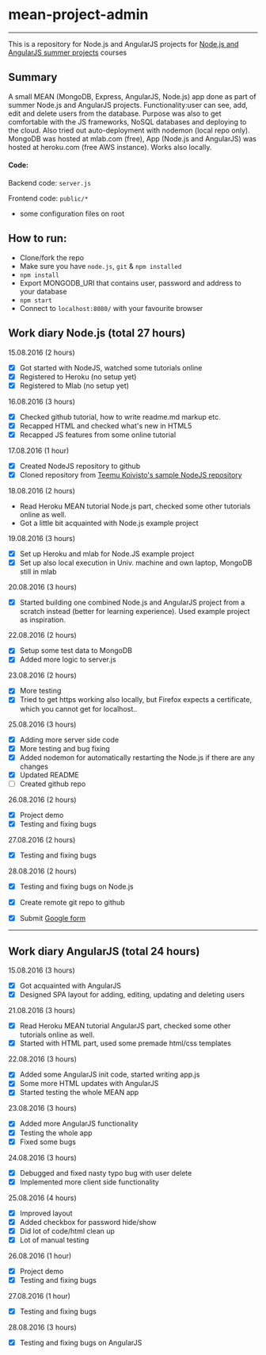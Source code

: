 # mean-project-admin

---

This is a repository for Node.js and AngularJS projects for [Node.js and AngularJS summer projects](https://github.com/TeemuKoivisto/angular-node-projekti-2016-kesa) courses

## Summary

A small MEAN (MongoDB, Express, AngularJS, Node.js) app done as part of summer Node.js and AngularJS projects. Functionality:user can see, add, edit and delete users from the database. Purpose was also to get comfortable with the JS frameworks, NoSQL databases and deploying to the cloud. Also tried out auto-deployment with nodemon (local repo only). MongoDB was hosted at mlab.com (free), App (Node.js and AngularJS) was hosted at heroku.com (free AWS instance). Works also locally.

#### Code:

Backend code: `server.js`

Frontend code: `public/*`

+ some configuration files on root

## How to run:

- Clone/fork the repo
- Make sure you have `node.js`, `git` & `npm installed`
- `npm install`
- Export MONGODB_URI that contains user, password and address to your database
- `npm start`
- Connect to `localhost:8080/` with your favourite browser

## Work diary Node.js (total 27 hours)

15.08.2016 (2 hours)
- [X] Got started with NodeJS, watched some tutorials online
- [X] Registered to Heroku (no setup yet)
- [X] Registered to Mlab (no setup yet)

16.08.2016 (3 hours)
- [X] Checked github tutorial, how to write readme.md markup etc.
- [X] Recapped HTML and checked what's new in HTML5
- [X] Recapped JS features from some online tutorial

17.08.2016 (1 hour)
- [X] Created NodeJS repository to github
- [X] Cloned repository from [Teemu Koivisto's sample NodeJS repository](https://github.com/TeemuKoivisto/simple-node-bootstrap)

18.08.2016 (2 hours)
- Read Heroku MEAN tutorial Node.js part, checked some other tutorials online as well.
- Got a little bit acquainted with Node.js example project

19.08.2016 (3 hours)
- [X] Set up Heroku and mlab for Node.JS example project
- [X] Set up also local execution in Univ. machine and own laptop, MongoDB still in mlab

20.08.2016 (3 hours)
- [X] Started building one combined Node.js and AngularJS project from a scratch instead (better for learning experience). Used example project as inspiration.

22.08.2016 (2 hours)
- [X] Setup some test data to MongoDB
- [X] Added more logic to server.js

23.08.2016 (2 hours)
- [X] More testing
- [X] Tried to get https working also locally, but Firefox expects a certificate, which you cannot get for localhost..

25.08.2016 (3 hours)
- [X] Adding more server side code
- [X] More testing and bug fixing
- [X] Added nodemon for automatically restarting the Node.js if there are any changes
- [X] Updated README
- [ ] Created github repo

26.08.2016 (2 hours)
- [X] Project demo
- [X] Testing and fixing bugs

27.08.2016 (2 hours)
- [X] Testing and fixing bugs

28.08.2016 (2 hours)
- [X] Testing and fixing bugs on Node.js
- [X] Create remote git repo to github
- [X] Submit [Google form](https://docs.google.com/forms/u/0/d/e/1FAIpQLSfndBvApdQ4rBrUWSBvussd_ICep5n5ithcslduQ31VSj8Cog/viewform)


---

## Work diary AngularJS (total 24 hours)
15.08.2016 (3 hours)
- [X] Got acquainted with AngularJS
- [X] Designed SPA layout for adding, editing, updating and deleting users

21.08.2016 (3 hours)
- [X] Read Heroku MEAN tutorial AngularJS part, checked some other tutorials online as well.
- [X] Started with HTML part, used some premade html/css templates

22.08.2016 (3 hours)
- [X] Added some AngularJS init code, started writing app.js
- [X] Some more HTML updates with AngularJS
- [X] Started testing the whole MEAN app

23.08.2016 (3 hours)
- [X] Added more AngularJS functionality
- [X] Testing the whole app
- [X] Fixed some bugs

24.08.2016 (3 hours)
- [X] Debugged and fixed nasty typo bug with user delete
- [X] Implemented more client side functionality

25.08.2016 (4 hours)
- [X] Improved layout
- [X] Added checkbox for password hide/show
- [X] Did lot of code/html clean up
- [X] Lot of manual testing

26.08.2016 (1 hour)
- [X] Project demo
- [X] Testing and fixing bugs

27.08.2016 (1 hour)
- [X] Testing and fixing bugs

28.08.2016 (3 hours)
- [X] Testing and fixing bugs on AngularJS

